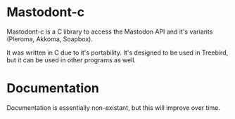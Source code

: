 # Mastodont-c

Mastodont-c is a C library to access the Mastodon API and it's variants
(Pleroma, Akkoma, Soapbox).

It was written in C due to it's portability. It's designed to be used in
Treebird, but it can be used in other programs as well.

# Documentation

Documentation is essentially non-existant, but this will improve over time.
